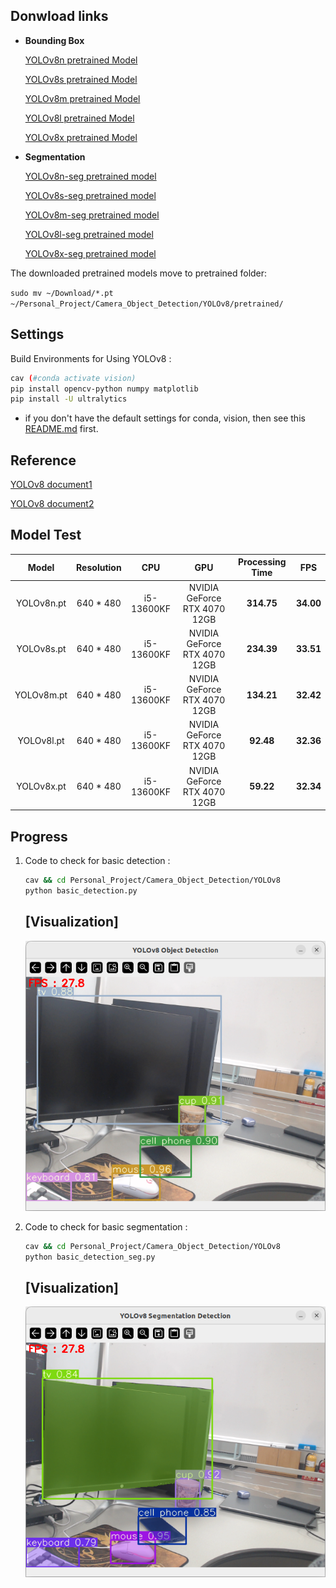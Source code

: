 ## Donwload links
- **Bounding Box**

	[YOLOv8n pretrained Model](https://github.com/ultralytics/assets/releases/download/v8.1.0/yolov8n.pt)

	[YOLOv8s pretrained Model](https://github.com/ultralytics/assets/releases/download/v8.1.0/yolov8s.pt)

	[YOLOv8m pretrained Model](https://github.com/ultralytics/assets/releases/download/v8.1.0/yolov8m.pt)

	[YOLOv8l pretrained Model](https://github.com/ultralytics/assets/releases/download/v8.1.0/yolov8l.pt)

	[YOLOv8x pretrained Model](https://github.com/ultralytics/assets/releases/download/v8.1.0/yolov8x.pt)

- **Segmentation**
	
	[YOLOv8n-seg pretrained model](https://github.com/ultralytics/assets/releases/download/v8.1.0/yolov8n-seg.pt)

	[YOLOv8s-seg pretrained model](https://github.com/ultralytics/assets/releases/download/v8.1.0/yolov8s-seg.pt)

	[YOLOv8m-seg pretrained model](https://github.com/ultralytics/assets/releases/download/v8.1.0/yolov8m-seg.pt)

	[YOLOv8l-seg pretrained model](https://github.com/ultralytics/assets/releases/download/v8.1.0/yolov8l-seg.pt)

	[YOLOv8x-seg pretrained model](https://github.com/ultralytics/assets/releases/download/v8.1.0/yolov8x-seg.pt)

The downloaded pretrained models move to pretrained folder:

`sudo mv ~/Download/*.pt ~/Personal_Project/Camera_Object_Detection/YOLOv8/pretrained/`


## Settings
Build Environments for Using YOLOv8 :
```bash
cav (#conda activate vision)
pip install opencv-python numpy matplotlib
pip install -U ultralytics
```
* if you don't have the default settings for conda, vision, then see this [README.md](../README.md) first.



## Reference
[YOLOv8 document1](https://docs.ultralytics.com/ko/modes/predict/#working-with-results)

[YOLOv8 document2](https://docs.ultralytics.com/ko/reference/engine/results/#ultralytics.engine.results.Results)


## Model Test
| <center>Model</center> | <center>Resolution</center> | <center>CPU</center> | <center>GPU</center> | <center>Processing Time</center> | <center>FPS</center> |
|:--------|:--------|:--------|:--------|:--------|:--------|
| <center>YOLOv8n.pt</center> | <center>640 * 480</center> | <center>i5-13600KF</center> | <center>NVIDIA GeForce RTX 4070 12GB</center> | <center>**314.75**</center> | <center>**34.00**</center> |
| <center>YOLOv8s.pt</center> | <center>640 * 480</center> | <center>i5-13600KF</center> | <center>NVIDIA GeForce RTX 4070 12GB</center> | <center>**234.39**</center> | <center>**33.51**</center> |
| <center>YOLOv8m.pt</center> | <center>640 * 480</center> | <center>i5-13600KF</center> | <center>NVIDIA GeForce RTX 4070 12GB</center> | <center>**134.21**</center> | <center>**32.42**</center> |
| <center>YOLOv8l.pt</center> | <center>640 * 480</center> | <center>i5-13600KF</center> | <center>NVIDIA GeForce RTX 4070 12GB</center> | <center>**92.48**</center> | <center>**32.36**</center> |
| <center>YOLOv8x.pt</center> | <center>640 * 480</center> | <center>i5-13600KF</center> | <center>NVIDIA GeForce RTX 4070 12GB</center> | <center>**59.22**</center> | <center>**32.34**</center> |


## Progress
1. Code to check for basic detection :

	```bash
	cav && cd Personal_Project/Camera_Object_Detection/YOLOv8
	python basic_detection.py
	```
	## [Visualization]
	![](./figures/test_img_1.png)

2. Code to check for basic segmentation :

	```bash
	cav && cd Personal_Project/Camera_Object_Detection/YOLOv8
	python basic_detection_seg.py
	```
	## [Visualization]
	![](./figures/test_seg_img_1.png)
	
